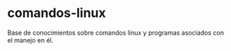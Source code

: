 # comandos-linux

Base de conocimientos sobre comandos linux y programas asociados con el manejo en él.
